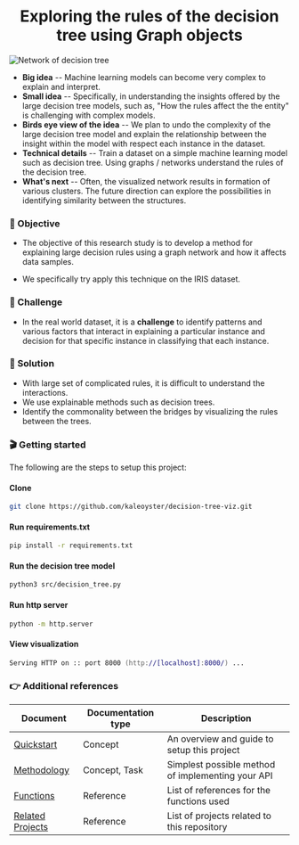 <h1 align='center'>
  Exploring the rules of the decision tree using Graph objects
</h1>

![Network of decision tree]()

- **Big idea** -- Machine learning models can become very complex to explain and interpret.
- **Small idea** -- Specifically, in understanding the insights offered by the large decision tree models, such as, "How the rules affect the the entity" is challenging with complex models.
- **Birds eye view of the idea** -- We plan to undo the complexity of the large decision tree model and explain the relationship between the insight within the model with respect each instance in the dataset. 
- **Technical details** --  Train a dataset on a simple machine learning model such as decision tree. Using graphs / networks understand the rules of the decision tree.
- **What's next** -- Often, the visualized network results in formation of various clusters. The future direction can explore the possibilities in identifying similarity between the structures.


### 🎯 Objective
- The objective of this research study is to develop a method for explaining large decision rules using a graph network and how it affects data samples. 
* We specifically try apply this technique on the IRIS dataset.

### 💪 Challenge
- In the real world dataset, it is a **challenge** to identify patterns and various factors that interact in explaining a particular instance and decision for that specific instance in classifying that each instance.

### 🧪 Solution
- With large set of complicated rules, it is difficult to understand the interactions.
- We use explainable methods such as decision trees.
- Identify the commonality between the bridges by visualizing the rules between the trees.

### 🎬 Getting started

The following are the steps to setup this project:

####  Clone
```zsh
git clone https://github.com/kaleoyster/decision-tree-viz.git
```

#### Run requirements.txt

```zsh
pip install -r requirements.txt
```

#### Run the decision tree model

```zsh
python3 src/decision_tree.py
```

#### Run http server 

```zsh
python -m http.server
```

#### View visualization

```zsh
Serving HTTP on :: port 8000 (http://[localhost]:8000/) ...
```

### 👉 Additional references
| Document      | Documentation type | Description |
| ------------- | ------------------ | ----------- |
| [Quickstart](docs/quickstart.md) | Concept | An overview and guide to setup this project |
| [Methodology](docs/methodology.md) | Concept, Task | Simplest possible method of implementing your API |
| [Functions](docs/functions.md) | Reference | List of references for the functions used|
| [Related Projects](docs/related-projects.md) | Reference | List of projects related to this repository |

